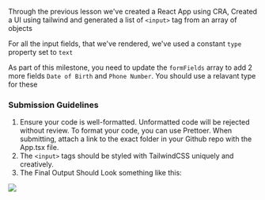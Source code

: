 Through the previous lesson we've created a React App using CRA, Created a UI using tailwind and generated a list of `<input>` tag from an array of objects

For all the input fields, that we've rendered, we've used a constant `type` property set to `text`

As part of this milestone, you need to update the `formFields` array to add 2 more fields `Date of Birth` and `Phone Number`. You should use a relavant type for these 

### Submission Guidelines

1. Ensure your code is well-formatted. Unformatted code will be rejected without review. To format your code, you can use Prettoer. When submitting, attach a link to the exact folder in your Github repo with the App.tsx file.
2. The `<input>` tags should be styled with TailwindCSS uniquely and creatively.
3. The Final Output Should Look something like this:

![](https://link)

